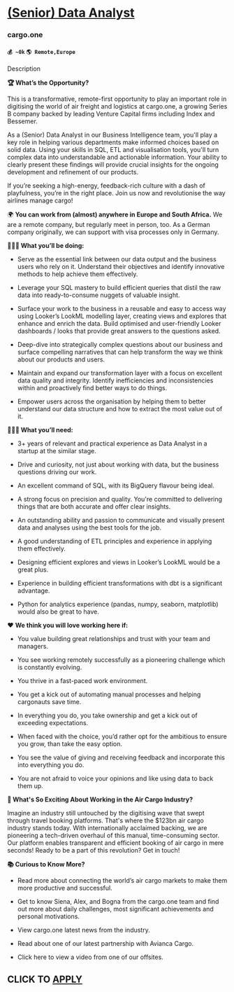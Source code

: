 # [(Senior) Data Analyst](https://www.remotewlb.com/apply/senior-data-analyst-72709)  
### cargo.one  
#### `💰 ~0k` `🌎 Remote,Europe`  

Description

**🏆 What’s the Opportunity?**

This is a transformative, remote-first opportunity to play an important role in digitising the world of air freight and logistics at cargo.one, a growing Series B company backed by leading Venture Capital firms including Index and Bessemer.

As a (Senior) Data Analyst in our Business Intelligence team, you'll play a key role in helping various departments make informed choices based on solid data. Using your skills in SQL, ETL and visualisation tools, you'll turn complex data into understandable and actionable information. Your ability to clearly present these findings will provide crucial insights for the ongoing development and refinement of our products.

If you’re seeking a high-energy, feedback-rich culture with a dash of playfulness, you’re in the right place. Join us now and revolutionise the way airlines manage cargo!

🌍 **You can work from (almost) anywhere in Europe and South Africa.** We are a remote company, but regularly meet in person, too. As a German company originally, we can support with visa processes only in Germany.

**🕵🏼‍♀️ What you’ll be doing:**

  * Serve as the essential link between our data output and the business users who rely on it. Understand their objectives and identify innovative methods to help achieve them effectively. 

  * Leverage your SQL mastery to build efficient queries that distil the raw data into ready-to-consume nuggets of valuable insight.

  * Surface your work to the business in a reusable and easy to access way using Looker’s LookML modelling layer, creating views and explores that enhance and enrich the data. Build optimised and user-friendly Looker dashboards / looks that provide great answers to the questions asked.

  * Deep-dive into strategically complex questions about our business and surface compelling narratives that can help transform the way we think about our products and users.

  * Maintain and expand our transformation layer with a focus on excellent data quality and integrity. Identify inefficiencies and inconsistencies within and proactively find better ways to do things.

  * Empower users across the organisation by helping them to better understand our data structure and how to extract the most value out of it.

**🙋🏽‍♀️ What you’ll need:**

  * 3+ years of relevant and practical experience as Data Analyst in a startup at the similar stage. 

  * Drive and curiosity, not just about working with data, but the business questions driving our work.

  * An excellent command of SQL, with its BigQuery flavour being ideal.

  * A strong focus on precision and quality. You're committed to delivering things that are both accurate and offer clear insights.

  * An outstanding ability and passion to communicate and visually present data and analyses using the best tools for the job.

  * A good understanding of ETL principles and experience in applying them effectively.

  * Designing efficient explores and views in Looker’s LookML would be a great plus.

  * Experience in building efficient transformations with dbt is a significant advantage.

  * Python for analytics experience (pandas, numpy, seaborn, matplotlib) would also be great to have.

❤️ **We think you will love working here if:**

  * You value building great relationships and trust with your team and managers.

  * You see working remotely successfully as a pioneering challenge which is constantly evolving.

  * You thrive in a fast-paced work environment.

  * You get a kick out of automating manual processes and helping cargonauts save time.

  * In everything you do, you take ownership and get a kick out of exceeding expectations.

  * When faced with the choice, you’d rather opt for the ambitious to ensure you grow, than take the easy option.

  * You see the value of giving and receiving feedback and incorporate this into everything you do. 

  * You are not afraid to voice your opinions and like using data to back them up.

**🤔 What's So Exciting About Working in the Air Cargo Industry?**

Imagine an industry still untouched by the digitising wave that swept through travel booking platforms. That's where the $123bn air cargo industry stands today. With internationally acclaimed backing, we are pioneering a tech-driven overhaul of this manual, time-consuming sector. Our platform enables transparent and efficient booking of air cargo in mere seconds! Ready to be a part of this revolution? Get in touch!

**📚 Curious to Know More?**

  * Read more about connecting the world’s air cargo markets to make them more productive and successful.

  * Get to know Siena, Alex, and Bogna from the cargo.one team and find out more about daily challenges, most significant achievements and personal motivations. 

  * View cargo.one latest news from the industry.

  * Read about one of our latest partnership with Avianca Cargo.

  * Click here to view a video from one of our offsites.

  
## CLICK TO [APPLY](https://www.remotewlb.com/apply/senior-data-analyst-72709)

